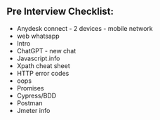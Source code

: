 ## Pre Interview Checklist:
- Anydesk connect - 2 devices - mobile network
- web whatsapp
- Intro
- ChatGPT - new chat 
- Javascript.info 
- Xpath cheat sheet
- HTTP error codes 
- oops
- Promises 
- Cypress/BDD
- Postman
- Jmeter info
